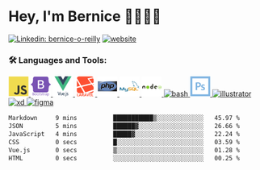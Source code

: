  # Hey, I'm Bernice 👋👩🏻‍💻 <br>
[![Linkedin: bernice-o-reilly](https://img.shields.io/badge/-berniceoreilly-blue?style=flat-square&logo=Linkedin&logoColor=white&link=https://www.linkedin.com/in/bernice-o-reilly-551137161//)](https://www.linkedin.com/in/bernice-o-reilly-551137161/)
[![website](https://img.shields.io/badge/Website-46a2f1.svg?&style=flat-square&logo=Google-Chrome&logoColor=white&link=https://b-oreilly.github.io/)](http://b-oreilly.github.io/)

<!-- <p><img align="left" src="https://github-readme-stats.vercel.app/api/top-langs?username=b-oreilly&show_icons=true&locale=en&layout=compact" alt="b-oreilly" /></p>
 -->
 
 <h3 align="left">🛠 Languages and Tools:</h3>

<p align="left"> <a href="https://developer.mozilla.org/en-US/docs/Web/JavaScript" target="_blank"> <img src="https://raw.githubusercontent.com/devicons/devicon/master/icons/javascript/javascript-original.svg" alt="javascript" width="40" height="40"/> </a> <a href="https://getbootstrap.com" target="_blank"> <img src="https://raw.githubusercontent.com/devicons/devicon/master/icons/bootstrap/bootstrap-plain-wordmark.svg" alt="bootstrap" width="40" height="40"/> </a> <a href="https://vuejs.org/" target="_blank"> <img src="https://raw.githubusercontent.com/devicons/devicon/master/icons/vuejs/vuejs-original-wordmark.svg" alt="vuejs" width="40" height="40"/> </a> <a href="https://laravel.com/" target="_blank"> <img src="https://raw.githubusercontent.com/devicons/devicon/master/icons/laravel/laravel-plain-wordmark.svg" alt="laravel" width="40" height="40"/>  </a>  <a href="https://www.php.net" target="_blank"> <img src="https://raw.githubusercontent.com/devicons/devicon/master/icons/php/php-original.svg" alt="php" width="40" height="40"/> </a> <a href="https://www.mysql.com/" target="_blank"> <img src="https://raw.githubusercontent.com/devicons/devicon/master/icons/mysql/mysql-original-wordmark.svg" alt="mysql" width="40" height="40"/> </a> <a href="https://nodejs.org" target="_blank"> <img src="https://raw.githubusercontent.com/devicons/devicon/master/icons/nodejs/nodejs-original-wordmark.svg" alt="nodejs" width="40" height="40"/> </a> <a href="https://www.gnu.org/software/bash/" target="_blank"> <img src="https://www.vectorlogo.zone/logos/gnu_bash/gnu_bash-icon.svg" alt="bash" width="40" height="40"/> </a>  <a href="https://www.photoshop.com/en" target="_blank"> <img src="https://raw.githubusercontent.com/devicons/devicon/master/icons/photoshop/photoshop-line.svg" alt="photoshop" width="40" height="40"/> </a> <a href="https://www.adobe.com/in/products/illustrator.html" target="_blank"> <img src="https://www.vectorlogo.zone/logos/adobe_illustrator/adobe_illustrator-icon.svg" alt="illustrator" width="40" height="40"/> </a> <a href="https://www.adobe.com/products/xd.html" target="_blank"> <img src="https://cdn.worldvectorlogo.com/logos/adobe-xd.svg" alt="xd" width="40" height="40"/> </a> <a href="https://www.figma.com/" target="_blank"> <img src="https://www.vectorlogo.zone/logos/figma/figma-icon.svg" alt="figma" width="40" height="40"/> </a> </p>
 
 <!--START_SECTION:waka-->

```text
Markdown     9 mins          ███████████▒░░░░░░░░░░░░░   45.97 %
JSON         5 mins          ██████▓░░░░░░░░░░░░░░░░░░   26.66 %
JavaScript   4 mins          █████▓░░░░░░░░░░░░░░░░░░░   22.24 %
CSS          0 secs          █░░░░░░░░░░░░░░░░░░░░░░░░   03.59 %
Vue.js       0 secs          ▒░░░░░░░░░░░░░░░░░░░░░░░░   01.28 %
HTML         0 secs          ░░░░░░░░░░░░░░░░░░░░░░░░░   00.25 %
```

<!--END_SECTION:waka-->




